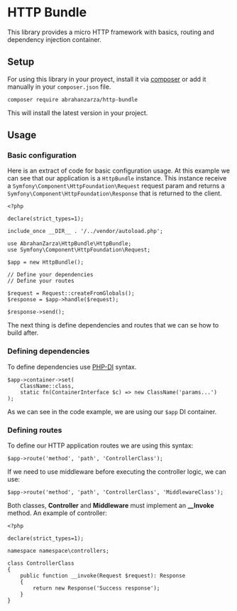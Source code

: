 # HTTP Bundle

This library provides a micro HTTP framework with basics, routing and dependency injection container.

## Setup

For using this library in your proyect, install it via [composer](https://getcomposer.org/) or add it manually in your `composer.json` file.
```
composer require abrahanzarza/http-bundle
```
This will install the latest version in your project.

## Usage

### Basic configuration

Here is an extract of code for basic configuration usage. At this example we can see that our application is a 
`HttpBundle` instance. This instance receive a `Symfony\Component\HttpFoundation\Request` request param and returns a
`Symfony\Component\HttpFoundation\Response` that is returned to the client.

```
<?php

declare(strict_types=1);

include_once __DIR__ . '/../vendor/autoload.php';

use AbrahanZarza\HttpBundle\HttpBundle;
use Symfony\Component\HttpFoundation\Request;

$app = new HttpBundle();

// Define your dependencies
// Define your routes

$request = Request::createFromGlobals();
$response = $app->handle($request);

$response->send();
```

The next thing is define dependencies and routes that we can se how to build after.

### Defining dependencies

To define dependencies use [PHP-DI](https://php-di.org/doc/getting-started.html) syntax.
```
$app->container->set(
    ClassName::class, 
    static fn(ContainerInterface $c) => new ClassName('params...')
);
```

As we can see in the code example, we are using our `$app` DI container.

### Defining routes

To define our HTTP application routes we are using this syntax:
```
$app->route('method', 'path', 'ControllerClass');
```
If we need to use middleware before executing the controller logic, we can use:
```
$app->route('method', 'path', 'ControllerClass', 'MiddlewareClass');
```
Both classes, **Controller** and **Middleware** must implement an **__Invoke** method. An example of controller:
```
<?php

declare(strict_types=1);

namespace namespace\controllers;

class ControllerClass
{
    public function __invoke(Request $request): Response
    {
        return new Response('Success response');
    }
}
```